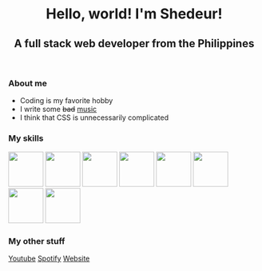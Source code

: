 <h1 align="center">Hello, world! I'm Shedeur!</h1>
<h2 align="center">A full stack web developer from the Philippines</h2>
<br>
<h3>About me</h3>
<ul>
<li>Coding is my favorite hobby</li>
<li>I write some <s>bad</s> <a href="https://open.spotify.com/artist/4xPrJwMkcqLJ4emF5W1qez">music</a></li>
<li>I think that CSS is unnecessarily complicated</li>
</ul>
<h3>My skills</h3>
<p>
<img src='https://upload.wikimedia.org/wikipedia/commons/thumb/6/61/HTML5_logo_and_wordmark.svg/800px-HTML5_logo_and_wordmark.svg.png' height="70px">
<img src='https://upload.wikimedia.org/wikipedia/commons/thumb/6/62/CSS3_logo.svg/2048px-CSS3_logo.svg.png' height="70px">
<img src='https://upload.wikimedia.org/wikipedia/commons/thumb/9/99/Unofficial_JavaScript_logo_2.svg/1024px-Unofficial_JavaScript_logo_2.svg.png' height="70px">
<img src='https://upload.wikimedia.org/wikipedia/commons/thumb/b/b2/Bootstrap_logo.svg/512px-Bootstrap_logo.svg.png' height="70px">
<img src='https://upload.wikimedia.org/wikipedia/commons/thumb/d/d9/Node.js_logo.svg/1280px-Node.js_logo.svg.png' height="70px">
<img src='https://upload.wikimedia.org/wikipedia/commons/6/64/Expressjs.png' height="70px">
<img src='https://res.cloudinary.com/crunchbase-production/image/upload/c_lpad,f_auto,q_auto:eco,dpr_1/erkxwhl1gd48xfhe2yld' height="70px">
<img src='https://upload.wikimedia.org/wikipedia/commons/thumb/c/c3/Python-logo-notext.svg/2048px-Python-logo-notext.svg.png' height="70px">
</p>
<h3>My other stuff</h3>
<a href='https://youtube.com/channel/UCS5vGgmuyta1OZr2BPnPXFw'>Youtube</a>
<a href='https://open.spotify.com/artist/4xPrJwMkcqLJ4emF5W1qez'>Spotify</a>
<a href='https://shedeurcoder.github.io'>Website</a>
